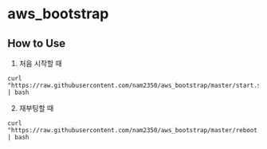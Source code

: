 # aws_bootstrap
## How to Use

1. 처음 시작할 때

```
curl "https://raw.githubusercontent.com/nam2350/aws_bootstrap/master/start.sh" | bash 
```

2. 재부팅할 때

```
curl "https://raw.githubusercontent.com/nam2350/aws_bootstrap/master/reboot.sh" | bash 
```
